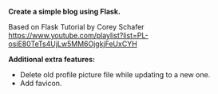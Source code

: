 **Create a simple blog using Flask.**

Based on Flask Tutorial by Corey Schafer
https://www.youtube.com/playlist?list=PL-osiE80TeTs4UjLw5MM6OjgkjFeUxCYH

**Additional extra features:**
- Delete old profile picture file while updating to a new one.
- Add favicon.